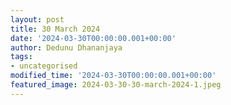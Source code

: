 ```yaml
---
layout: post
title: 30 March 2024
date: '2024-03-30T00:00:00.001+00:00'
author: Dedunu Dhananjaya
tags:
- uncategorised
modified_time: '2024-03-30T00:00:00.001+00:00'
featured_image: 2024-03-30-30-march-2024-1.jpeg
---
```

